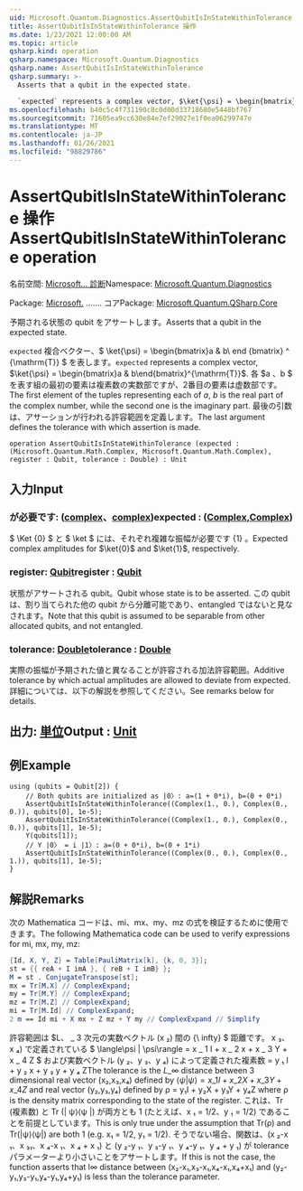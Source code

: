 ```yaml
---
uid: Microsoft.Quantum.Diagnostics.AssertQubitIsInStateWithinTolerance
title: AssertQubitIsInStateWithinTolerance 操作
ms.date: 1/23/2021 12:00:00 AM
ms.topic: article
qsharp.kind: operation
qsharp.namespace: Microsoft.Quantum.Diagnostics
qsharp.name: AssertQubitIsInStateWithinTolerance
qsharp.summary: >-
  Asserts that a qubit in the expected state.

  `expected` represents a complex vector, $\ket{\psi} = \begin{bmatrix}a & b\end{bmatrix}^{\mathrm{T}}$. The first element of the tuples representing each of $a$, $b$ is the real part of the complex number, while the second one is the imaginary part. The last argument defines the tolerance with which assertion is made.
ms.openlocfilehash: b40c5c4f731190c8c0d00d33718680e5448bf767
ms.sourcegitcommit: 71605ea9cc630e84e7ef29027e1f0ea06299747e
ms.translationtype: MT
ms.contentlocale: ja-JP
ms.lasthandoff: 01/26/2021
ms.locfileid: "98829786"
---
```

# <a name="assertqubitisinstatewithintolerance-operation"></a><span data-ttu-id="c4187-102">AssertQubitIsInStateWithinTolerance 操作</span><span class="sxs-lookup"><span data-stu-id="c4187-102">AssertQubitIsInStateWithinTolerance operation</span></span>

<span data-ttu-id="c4187-103">名前空間: [Microsoft... 診断](xref:Microsoft.Quantum.Diagnostics)</span><span class="sxs-lookup"><span data-stu-id="c4187-103">Namespace: [Microsoft.Quantum.Diagnostics](xref:Microsoft.Quantum.Diagnostics)</span></span>

<span data-ttu-id="c4187-104">Package: [Microsoft.](https://nuget.org/packages/Microsoft.Quantum.QSharp.Core) ....... コア</span><span class="sxs-lookup"><span data-stu-id="c4187-104">Package: [Microsoft.Quantum.QSharp.Core](https://nuget.org/packages/Microsoft.Quantum.QSharp.Core)</span></span>


<span data-ttu-id="c4187-105">予期される状態の qubit をアサートします。</span><span class="sxs-lookup"><span data-stu-id="c4187-105">Asserts that a qubit in the expected state.</span></span>

<span data-ttu-id="c4187-106">`expected` 複合ベクター、$ \ket{\psi} = \begin{bmatrix}a & b\ end {bmatrix} ^ {\mathrm{T}} $ を表します。</span><span class="sxs-lookup"><span data-stu-id="c4187-106">`expected` represents a complex vector, $\ket{\psi} = \begin{bmatrix}a & b\end{bmatrix}^{\mathrm{T}}$.</span></span>
<span data-ttu-id="c4187-107">各 $a $、$b $ を表す組の最初の要素は複素数の実数部ですが、2番目の要素は虚数部です。</span><span class="sxs-lookup"><span data-stu-id="c4187-107">The first element of the tuples representing each of $a$, $b$ is the real part of the complex number, while the second one is the imaginary part.</span></span>
<span data-ttu-id="c4187-108">最後の引数は、アサーションが行われる許容範囲を定義します。</span><span class="sxs-lookup"><span data-stu-id="c4187-108">The last argument defines the tolerance with which assertion is made.</span></span>

```qsharp
operation AssertQubitIsInStateWithinTolerance (expected : (Microsoft.Quantum.Math.Complex, Microsoft.Quantum.Math.Complex), register : Qubit, tolerance : Double) : Unit
```


## <a name="input"></a><span data-ttu-id="c4187-109">入力</span><span class="sxs-lookup"><span data-stu-id="c4187-109">Input</span></span>

### <a name="expected--complexcomplex"></a><span data-ttu-id="c4187-110">が必要です: ([complex](xref:Microsoft.Quantum.Math.Complex)、[complex](xref:Microsoft.Quantum.Math.Complex))</span><span class="sxs-lookup"><span data-stu-id="c4187-110">expected : ([Complex](xref:Microsoft.Quantum.Math.Complex),[Complex](xref:Microsoft.Quantum.Math.Complex))</span></span>

<span data-ttu-id="c4187-111">$ \Ket {0} $ と $ \ket $ には、それぞれ複雑な振幅が必要です {1} 。</span><span class="sxs-lookup"><span data-stu-id="c4187-111">Expected complex amplitudes for $\ket{0}$ and $\ket{1}$, respectively.</span></span>


### <a name="register--qubit"></a><span data-ttu-id="c4187-112">register: [Qubit](xref:microsoft.quantum.lang-ref.qubit)</span><span class="sxs-lookup"><span data-stu-id="c4187-112">register : [Qubit](xref:microsoft.quantum.lang-ref.qubit)</span></span>

<span data-ttu-id="c4187-113">状態がアサートされる qubit。</span><span class="sxs-lookup"><span data-stu-id="c4187-113">Qubit whose state is to be asserted.</span></span> <span data-ttu-id="c4187-114">この qubit は、割り当てられた他の qubit から分離可能であり、entangled ではないと見なされます。</span><span class="sxs-lookup"><span data-stu-id="c4187-114">Note that this qubit is assumed to be separable from other allocated qubits, and not entangled.</span></span>


### <a name="tolerance--double"></a><span data-ttu-id="c4187-115">tolerance: [Double](xref:microsoft.quantum.lang-ref.double)</span><span class="sxs-lookup"><span data-stu-id="c4187-115">tolerance : [Double](xref:microsoft.quantum.lang-ref.double)</span></span>

<span data-ttu-id="c4187-116">実際の振幅が予期された値と異なることが許容される加法許容範囲。</span><span class="sxs-lookup"><span data-stu-id="c4187-116">Additive tolerance by which actual amplitudes are allowed to deviate from expected.</span></span>
<span data-ttu-id="c4187-117">詳細については、以下の解説を参照してください。</span><span class="sxs-lookup"><span data-stu-id="c4187-117">See remarks below for details.</span></span>



## <a name="output--unit"></a><span data-ttu-id="c4187-118">出力: [単位](xref:microsoft.quantum.lang-ref.unit)</span><span class="sxs-lookup"><span data-stu-id="c4187-118">Output : [Unit](xref:microsoft.quantum.lang-ref.unit)</span></span>



## <a name="example"></a><span data-ttu-id="c4187-119">例</span><span class="sxs-lookup"><span data-stu-id="c4187-119">Example</span></span>

```qsharp
using (qubits = Qubit[2]) {
    // Both qubits are initialized as |0〉: a=(1 + 0*i), b=(0 + 0*i)
    AssertQubitIsInStateWithinTolerance((Complex(1., 0.), Complex(0., 0.)), qubits[0], 1e-5);
    AssertQubitIsInStateWithinTolerance((Complex(1., 0.), Complex(0., 0.)), qubits[1], 1e-5);
    Y(qubits[1]);
    // Y |0〉 = i |1〉: a=(0 + 0*i), b=(0 + 1*i)
    AssertQubitIsInStateWithinTolerance((Complex(0., 0.), Complex(0., 1.)), qubits[1], 1e-5);
}
```

## <a name="remarks"></a><span data-ttu-id="c4187-120">解説</span><span class="sxs-lookup"><span data-stu-id="c4187-120">Remarks</span></span>

<span data-ttu-id="c4187-121">次の Mathematica コードは、mi、mx、my、mz の式を検証するために使用できます。</span><span class="sxs-lookup"><span data-stu-id="c4187-121">The following Mathematica code can be used to verify expressions for mi, mx, my, mz:</span></span>

```mathematica
{Id, X, Y, Z} = Table[PauliMatrix[k], {k, 0, 3}];
st = {{ reA + I imA }, { reB + I imB} };
M = st . ConjugateTranspose[st];
mx = Tr[M.X] // ComplexExpand;
my = Tr[M.Y] // ComplexExpand;
mz = Tr[M.Z] // ComplexExpand;
mi = Tr[M.Id] // ComplexExpand;
2 m == Id mi + X mx + Z mz + Y my // ComplexExpand // Simplify
```

<span data-ttu-id="c4187-122">許容範囲は $L、 \_ 3 次元の実数ベクトル (x ₂) 間の {\ infty} $ 距離です。 x ₃、x ₄) で定義されている $ \langle\psi | \psi\rangle = x \_ 1 I + x \_ 2 x + x \_ 3 Y + x \_ 4 Z $ および実数ベクトル (y ₂、y ₃、y ₄) によって定義された複素数 = y ₁ I + y ₂ x + y ₃ y + y ₄ Z</span><span class="sxs-lookup"><span data-stu-id="c4187-122">The tolerance is the $L\_{\infty}$ distance between 3 dimensional real vector (x₂,x₃,x₄) defined by $\langle\psi|\psi\rangle = x\_1 I + x\_2 X + x\_3 Y + x\_4 Z$ and real vector (y₂,y₃,y₄) defined by ρ = y₁I + y₂X + y₃Y + y₄Z where ρ is the density matrix corresponding to the state of the register.</span></span>
<span data-ttu-id="c4187-123">これは、Tr (複素数) と Tr (| ψ⟩⟨ψ |) が両方とも 1 (たとえば、x ₁ = 1/2、y ₁ = 1/2) であることを前提としています。</span><span class="sxs-lookup"><span data-stu-id="c4187-123">This is only true under the assumption that Tr(ρ) and Tr(|ψ⟩⟨ψ|) are both 1 (e.g. x₁ = 1/2, y₁ = 1/2).</span></span>
<span data-ttu-id="c4187-124">そうでない場合、関数は、(x ₂-x ₁、x ₃₁、x ₄-x ₁、x ₄ + x ₁) と (y ₂-y ₁、y ₃-y ₁、y ₄-y ₁、y ₄ + y ₁) が tolerance パラメーターより小さいことをアサートします。</span><span class="sxs-lookup"><span data-stu-id="c4187-124">If this is not the case, the function asserts that l∞ distance between (x₂-x₁,x₃-x₁,x₄-x₁,x₄+x₁) and (y₂-y₁,y₃-y₁,y₄-y₁,y₄+y₁) is less than the tolerance parameter.</span></span>